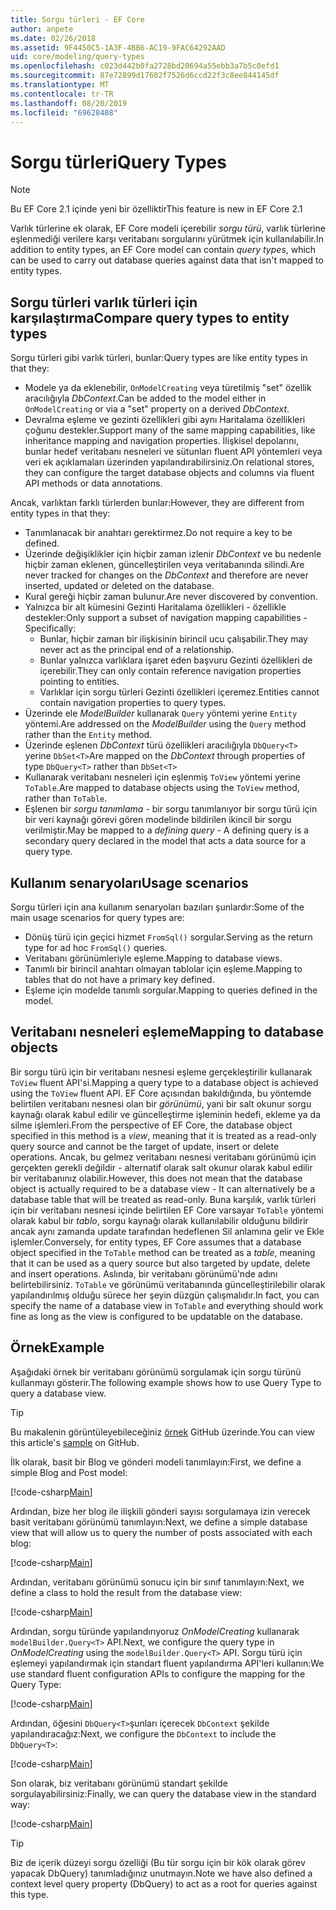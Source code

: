 ```yaml
---
title: Sorgu türleri - EF Core
author: anpete
ms.date: 02/26/2018
ms.assetid: 9F4450C5-1A3F-4BB6-AC19-9FAC64292AAD
uid: core/modeling/query-types
ms.openlocfilehash: c023d442b0fa2728bd20694a55ebb3a7b5c0efd1
ms.sourcegitcommit: 87e72899d17602f7526d6ccd22f3c8ee844145df
ms.translationtype: MT
ms.contentlocale: tr-TR
ms.lasthandoff: 08/20/2019
ms.locfileid: "69628408"
---
```

# <a name="query-types"></a><span data-ttu-id="e82d1-102">Sorgu türleri</span><span class="sxs-lookup"><span data-stu-id="e82d1-102">Query Types</span></span>
> [!NOTE]
> <span data-ttu-id="e82d1-103">Bu EF Core 2.1 içinde yeni bir özelliktir</span><span class="sxs-lookup"><span data-stu-id="e82d1-103">This feature is new in EF Core 2.1</span></span>

<span data-ttu-id="e82d1-104">Varlık türlerine ek olarak, EF Core modeli içerebilir _sorgu türü_, varlık türlerine eşlenmediği verilere karşı veritabanı sorgularını yürütmek için kullanılabilir.</span><span class="sxs-lookup"><span data-stu-id="e82d1-104">In addition to entity types, an EF Core model can contain _query types_, which can be used to carry out database queries against data that isn't mapped to entity types.</span></span>

## <a name="compare-query-types-to-entity-types"></a><span data-ttu-id="e82d1-105">Sorgu türleri varlık türleri için karşılaştırma</span><span class="sxs-lookup"><span data-stu-id="e82d1-105">Compare query types to entity types</span></span>

<span data-ttu-id="e82d1-106">Sorgu türleri gibi varlık türleri, bunlar:</span><span class="sxs-lookup"><span data-stu-id="e82d1-106">Query types are like entity types in that they:</span></span>

- <span data-ttu-id="e82d1-107">Modele ya da eklenebilir, `OnModelCreating` veya türetilmiş "set" özellik aracılığıyla _DbContext_.</span><span class="sxs-lookup"><span data-stu-id="e82d1-107">Can be added to the model either in `OnModelCreating` or via a "set" property on a derived _DbContext_.</span></span>
- <span data-ttu-id="e82d1-108">Devralma eşleme ve gezinti özellikleri gibi aynı Haritalama özellikleri çoğunu destekler.</span><span class="sxs-lookup"><span data-stu-id="e82d1-108">Support many of the same mapping capabilities, like inheritance mapping and navigation properties.</span></span> <span data-ttu-id="e82d1-109">İlişkisel depolarını, bunlar hedef veritabanı nesneleri ve sütunları fluent API yöntemleri veya veri ek açıklamaları üzerinden yapılandırabilirsiniz.</span><span class="sxs-lookup"><span data-stu-id="e82d1-109">On relational stores, they can configure the target database objects and columns via fluent API methods or data annotations.</span></span>

<span data-ttu-id="e82d1-110">Ancak, varlıktan farklı türlerden bunlar:</span><span class="sxs-lookup"><span data-stu-id="e82d1-110">However, they are different from entity types in that they:</span></span>

- <span data-ttu-id="e82d1-111">Tanımlanacak bir anahtarı gerektirmez.</span><span class="sxs-lookup"><span data-stu-id="e82d1-111">Do not require a key to be defined.</span></span>
- <span data-ttu-id="e82d1-112">Üzerinde değişiklikler için hiçbir zaman izlenir _DbContext_ ve bu nedenle hiçbir zaman eklenen, güncelleştirilen veya veritabanında silindi.</span><span class="sxs-lookup"><span data-stu-id="e82d1-112">Are never tracked for changes on the _DbContext_ and therefore are never inserted, updated or deleted on the database.</span></span>
- <span data-ttu-id="e82d1-113">Kural gereği hiçbir zaman bulunur.</span><span class="sxs-lookup"><span data-stu-id="e82d1-113">Are never discovered by convention.</span></span>
- <span data-ttu-id="e82d1-114">Yalnızca bir alt kümesini Gezinti Haritalama özellikleri - özellikle destekler:</span><span class="sxs-lookup"><span data-stu-id="e82d1-114">Only support a subset of navigation mapping capabilities - Specifically:</span></span>
  - <span data-ttu-id="e82d1-115">Bunlar, hiçbir zaman bir ilişkisinin birincil ucu çalışabilir.</span><span class="sxs-lookup"><span data-stu-id="e82d1-115">They may never act as the principal end of a relationship.</span></span>
  - <span data-ttu-id="e82d1-116">Bunlar yalnızca varlıklara işaret eden başvuru Gezinti özellikleri de içerebilir.</span><span class="sxs-lookup"><span data-stu-id="e82d1-116">They can only contain reference navigation properties pointing to entities.</span></span>
  - <span data-ttu-id="e82d1-117">Varlıklar için sorgu türleri Gezinti özellikleri içeremez.</span><span class="sxs-lookup"><span data-stu-id="e82d1-117">Entities cannot contain navigation properties to query types.</span></span>
- <span data-ttu-id="e82d1-118">Üzerinde ele _ModelBuilder_ kullanarak `Query` yöntemi yerine `Entity` yöntemi.</span><span class="sxs-lookup"><span data-stu-id="e82d1-118">Are addressed on the _ModelBuilder_ using the `Query` method rather than the `Entity` method.</span></span>
- <span data-ttu-id="e82d1-119">Üzerinde eşlenen _DbContext_ türü özellikleri aracılığıyla `DbQuery<T>` yerine `DbSet<T>`</span><span class="sxs-lookup"><span data-stu-id="e82d1-119">Are mapped on the _DbContext_ through properties of type `DbQuery<T>` rather than `DbSet<T>`</span></span>
- <span data-ttu-id="e82d1-120">Kullanarak veritabanı nesneleri için eşlenmiş `ToView` yöntemi yerine `ToTable`.</span><span class="sxs-lookup"><span data-stu-id="e82d1-120">Are mapped to database objects using the `ToView` method, rather than `ToTable`.</span></span>
- <span data-ttu-id="e82d1-121">Eşlenen bir _sorgu tanımlama_ - bir sorgu tanımlanıyor bir sorgu türü için bir veri kaynağı görevi gören modelinde bildirilen ikincil bir sorgu verilmiştir.</span><span class="sxs-lookup"><span data-stu-id="e82d1-121">May be mapped to a _defining query_ - A defining query is a secondary query declared in the model that acts a data source for a query type.</span></span>

## <a name="usage-scenarios"></a><span data-ttu-id="e82d1-122">Kullanım senaryoları</span><span class="sxs-lookup"><span data-stu-id="e82d1-122">Usage scenarios</span></span>

<span data-ttu-id="e82d1-123">Sorgu türleri için ana kullanım senaryoları bazıları şunlardır:</span><span class="sxs-lookup"><span data-stu-id="e82d1-123">Some of the main usage scenarios for query types are:</span></span>

- <span data-ttu-id="e82d1-124">Dönüş türü için geçici hizmet `FromSql()` sorgular.</span><span class="sxs-lookup"><span data-stu-id="e82d1-124">Serving as the return type for ad hoc `FromSql()` queries.</span></span>
- <span data-ttu-id="e82d1-125">Veritabanı görünümleriyle eşleme.</span><span class="sxs-lookup"><span data-stu-id="e82d1-125">Mapping to database views.</span></span>
- <span data-ttu-id="e82d1-126">Tanımlı bir birincil anahtarı olmayan tablolar için eşleme.</span><span class="sxs-lookup"><span data-stu-id="e82d1-126">Mapping to tables that do not have a primary key defined.</span></span>
- <span data-ttu-id="e82d1-127">Eşleme için modelde tanımlı sorgular.</span><span class="sxs-lookup"><span data-stu-id="e82d1-127">Mapping to queries defined in the model.</span></span>

## <a name="mapping-to-database-objects"></a><span data-ttu-id="e82d1-128">Veritabanı nesneleri eşleme</span><span class="sxs-lookup"><span data-stu-id="e82d1-128">Mapping to database objects</span></span>

<span data-ttu-id="e82d1-129">Bir sorgu türü için bir veritabanı nesnesi eşleme gerçekleştirilir kullanarak `ToView` fluent API'si.</span><span class="sxs-lookup"><span data-stu-id="e82d1-129">Mapping a query type to a database object is achieved using the `ToView` fluent API.</span></span> <span data-ttu-id="e82d1-130">EF Core açısından bakıldığında, bu yöntemde belirtilen veritabanı nesnesi olan bir _görünümü_, yani bir salt okunur sorgu kaynağı olarak kabul edilir ve güncelleştirme işleminin hedefi, ekleme ya da silme işlemleri.</span><span class="sxs-lookup"><span data-stu-id="e82d1-130">From the perspective of EF Core, the database object specified in this method is a _view_, meaning that it is treated as a read-only query source and cannot be the target of update, insert or delete operations.</span></span> <span data-ttu-id="e82d1-131">Ancak, bu gelmez veritabanı nesnesi veritabanı görünümü için gerçekten gerekli değildir - alternatif olarak salt okunur olarak kabul edilir bir veritabanınız olabilir.</span><span class="sxs-lookup"><span data-stu-id="e82d1-131">However, this does not mean that the database object is actually required to be a database view - It can alternatively be a database table that will be treated as read-only.</span></span> <span data-ttu-id="e82d1-132">Buna karşılık, varlık türleri için bir veritabanı nesnesi içinde belirtilen EF Core varsayar `ToTable` yöntemi olarak kabul bir _tablo_, sorgu kaynağı olarak kullanılabilir olduğunu bildirir ancak aynı zamanda update tarafından hedeflenen Sil anlamına gelir ve Ekle işlemler.</span><span class="sxs-lookup"><span data-stu-id="e82d1-132">Conversely, for entity types, EF Core assumes that a database object specified in the `ToTable` method can be treated as a _table_, meaning that it can be used as a query source but also targeted by update, delete and insert operations.</span></span> <span data-ttu-id="e82d1-133">Aslında, bir veritabanı görünümü'nde adını belirtebilirsiniz. `ToTable` ve görünümü veritabanında güncelleştirilebilir olarak yapılandırılmış olduğu sürece her şeyin düzgün çalışmalıdır.</span><span class="sxs-lookup"><span data-stu-id="e82d1-133">In fact, you can specify the name of a database view in `ToTable` and everything should work fine as long as the view is configured to be updatable on the database.</span></span>

## <a name="example"></a><span data-ttu-id="e82d1-134">Örnek</span><span class="sxs-lookup"><span data-stu-id="e82d1-134">Example</span></span>

<span data-ttu-id="e82d1-135">Aşağıdaki örnek bir veritabanı görünümü sorgulamak için sorgu türünü kullanmayı gösterir.</span><span class="sxs-lookup"><span data-stu-id="e82d1-135">The following example shows how to use Query Type to query a database view.</span></span>

> [!TIP]
> <span data-ttu-id="e82d1-136">Bu makalenin görüntüleyebileceğiniz [örnek](https://github.com/aspnet/EntityFramework.Docs/tree/master/samples/core/QueryTypes) GitHub üzerinde.</span><span class="sxs-lookup"><span data-stu-id="e82d1-136">You can view this article's [sample](https://github.com/aspnet/EntityFramework.Docs/tree/master/samples/core/QueryTypes) on GitHub.</span></span>

<span data-ttu-id="e82d1-137">İlk olarak, basit bir Blog ve gönderi modeli tanımlayın:</span><span class="sxs-lookup"><span data-stu-id="e82d1-137">First, we define a simple Blog and Post model:</span></span>

[!code-csharp[Main](../../../samples/core/QueryTypes/Program.cs#Entities)]

<span data-ttu-id="e82d1-138">Ardından, bize her blog ile ilişkili gönderi sayısı sorgulamaya izin verecek basit veritabanı görünümü tanımlayın:</span><span class="sxs-lookup"><span data-stu-id="e82d1-138">Next, we define a simple database view that will allow us to query the number of posts associated with each blog:</span></span>

[!code-csharp[Main](../../../samples/core/QueryTypes/Program.cs#View)]

<span data-ttu-id="e82d1-139">Ardından, veritabanı görünümü sonucu için bir sınıf tanımlayın:</span><span class="sxs-lookup"><span data-stu-id="e82d1-139">Next, we define a class to hold the result from the database view:</span></span>

[!code-csharp[Main](../../../samples/core/QueryTypes/Program.cs#QueryType)]

<span data-ttu-id="e82d1-140">Ardından, sorgu türünde yapılandırıyoruz _OnModelCreating_ kullanarak `modelBuilder.Query<T>` API.</span><span class="sxs-lookup"><span data-stu-id="e82d1-140">Next, we configure the query type in _OnModelCreating_ using the `modelBuilder.Query<T>` API.</span></span>
<span data-ttu-id="e82d1-141">Sorgu türü için eşlemeyi yapılandırmak için standart fluent yapılandırma API'leri kullanın:</span><span class="sxs-lookup"><span data-stu-id="e82d1-141">We use standard fluent configuration APIs to configure the mapping for the Query Type:</span></span>

[!code-csharp[Main](../../../samples/core/QueryTypes/Program.cs#Configuration)]

<span data-ttu-id="e82d1-142">Ardından, öğesini `DbQuery<T>`şunları içerecek `DbContext` şekilde yapılandıracağız:</span><span class="sxs-lookup"><span data-stu-id="e82d1-142">Next, we configure the `DbContext` to include the `DbQuery<T>`:</span></span>

[!code-csharp[Main](../../../samples/core/QueryTypes/Program.cs#DbQuery)]

<span data-ttu-id="e82d1-143">Son olarak, biz veritabanı görünümü standart şekilde sorgulayabilirsiniz:</span><span class="sxs-lookup"><span data-stu-id="e82d1-143">Finally, we can query the database view in the standard way:</span></span>

[!code-csharp[Main](../../../samples/core/QueryTypes/Program.cs#Query)]

> [!TIP]
> <span data-ttu-id="e82d1-144">Biz de içerik düzeyi sorgu özelliği (Bu tür sorgu için bir kök olarak görev yapacak DbQuery) tanımladığınız unutmayın.</span><span class="sxs-lookup"><span data-stu-id="e82d1-144">Note we have also defined a context level query property (DbQuery) to act as a root for queries against this type.</span></span>
